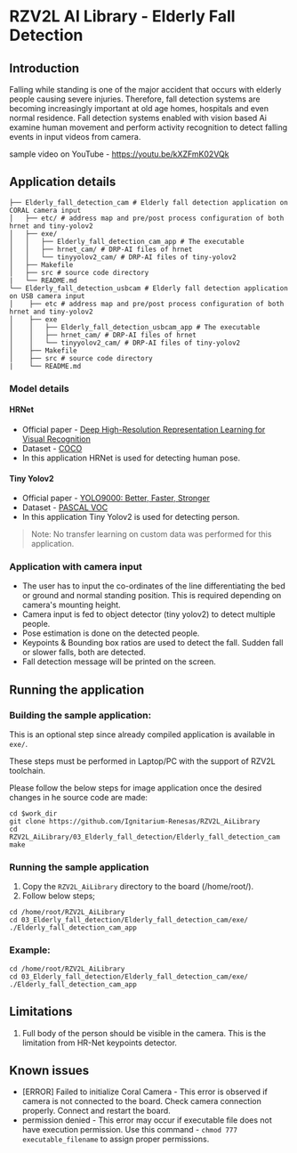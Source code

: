 # RZV2L AI Library - Elderly Fall Detection

## Introduction

Falling while standing is one of the major accident that occurs with elderly people causing severe injuries. Therefore, fall detection systems are becoming increasingly important  at old age homes, hospitals and even normal residence. Fall detection systems enabled with vision based Ai examine human movement and perform activity recognition to detect falling events in input videos from camera.

sample video on YouTube - https://youtu.be/kXZFmK02VQk

## Application details

```
├── Elderly_fall_detection_cam # Elderly fall detection application on CORAL camera input
│   ├── etc/ # address map and pre/post process configuration of both hrnet and tiny-yolov2
│   ├── exe/
│   │   ├── Elderly_fall_detection_cam_app # The executable
│   │   ├── hrnet_cam/ # DRP-AI files of hrnet
│   │   └── tinyyolov2_cam/ # DRP-AI files of tiny-yolov2
│   ├── Makefile
│   ├── src # source code directory
|   └── README.md
└── Elderly_fall_detection_usbcam # Elderly fall detection application on USB camera input
│    ├── etc # address map and pre/post process configuration of both hrnet and tiny-yolov2
│    ├── exe
│    │   ├── Elderly_fall_detection_usbcam_app # The executable
│    │   ├── hrnet_cam/ # DRP-AI files of hrnet
│    │   └── tinyyolov2_cam/ # DRP-AI files of tiny-yolov2
│    ├── Makefile
│    ├── src # source code directory
|    └── README.md
```

### Model details

#### HRNet

- Official paper - [Deep High-Resolution Representation Learning for Visual Recognition](https://arxiv.org/pdf/1908.07919.pdf)
- Dataset - [COCO](https://cocodataset.org/#home)
- In this application HRNet is used for detecting human pose.

#### Tiny Yolov2

- Official paper - [YOLO9000: Better, Faster, Stronger](https://arxiv.org/pdf/1612.08242.pdf)
- Dataset - [PASCAL VOC](http://host.robots.ox.ac.uk/pascal/VOC/)
- In this application Tiny Yolov2 is used for detecting person.

> Note: No transfer learning on custom data was performed for this application.

### Application with camera input

- The user has to input the co-ordinates of the line differentiating the bed or ground and normal standing position. This is required depending on camera's mounting height.
- Camera input is fed to object detector (tiny yolov2) to detect multiple people.
- Pose estimation is done on the detected people. 
- Keypoints & Bounding box ratios are used to detect the fall. Sudden fall or slower falls, both are detected.
- Fall detection message will be printed on the screen.

## Running the application

### Building the sample application:

This is an optional step since already compiled application is available in `exe/`.

These steps must be performed in Laptop/PC with the support of RZV2L toolchain.

Please follow the below steps for image application once the desired changes in he source code are made:

```
cd $work_dir
git clone https://github.com/Ignitarium-Renesas/RZV2L_AiLibrary 
cd RZV2L_AiLibrary/03_Elderly_fall_detection/Elderly_fall_detection_cam
make
```

### Running the sample application

1. Copy the `RZV2L_AiLibrary` directory to the board (/home/root/).
2. Follow below steps;

```
cd /home/root/RZV2L_AiLibrary 
cd 03_Elderly_fall_detection/Elderly_fall_detection_cam/exe/
./Elderly_fall_detection_cam_app
```

### Example:

```
cd /home/root/RZV2L_AiLibrary 
cd 03_Elderly_fall_detection/Elderly_fall_detection_cam/exe/
./Elderly_fall_detection_cam_app
```

## Limitations

1. Full body of the person should be visible in the camera. This is the limitation from HR-Net keypoints detector. 

## Known issues
- [ERROR] Failed to initialize Coral Camera - This error is observed if camera is not connected to the board. Check camera connection properly. Connect and restart the board.
- permission denied - This error may occur if executable file does not have execution permission. Use this command - `chmod 777 executable_filename` to assign proper permissions.  
 
